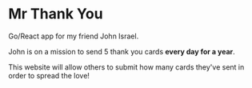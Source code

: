 # Mr Thank You

Go/React app for my friend John Israel.

John is on a mission to send 5 thank you cards **every day for a year**.

This website will allow others to submit how many cards they've sent in order to
spread the love!
